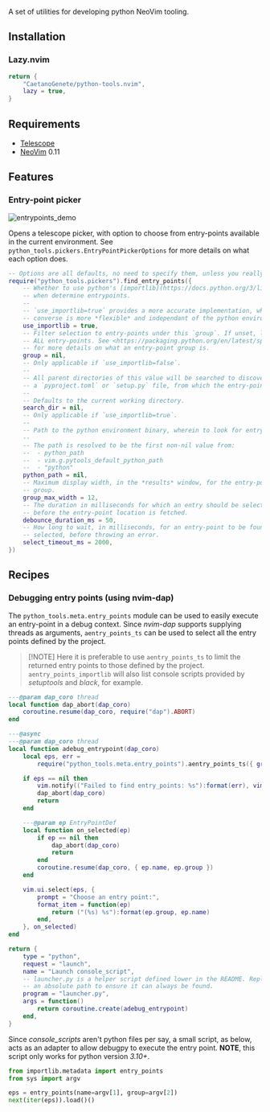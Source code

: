 A set of utilities for developing python NeoVim tooling.

## Installation

### Lazy.nvim

```lua
return {
	"CaetanoGenete/python-tools.nvim",
	lazy = true,
}
```

## Requirements

- [Telescope](https://github.com/nvim-telescope/telescope.nvim)
- [NeoVim](https://github.com/neovim/neovim) 0.11

## Features

### Entry-point picker

![entrypoints_demo](./docs/assets/pick_entrypoints_demo.gif)

Opens a telescope picker, with option to choose from entry-points available in
the current environment. See `python_tools.pickers.EntryPointPickerOptions` for
more details on what each option does.

```lua
-- Options are all defaults, no need to specify them, unless you really want to.
require("python_tools.pickers").find_entry_points({
	-- Whether to use python's [importlib](https://docs.python.org/3/library/importlib.html) module
	-- when determine entrypoints.
	--
	-- `use_importlib=true` provides a more accurate implementation, while the
	-- converse is more *flexible* and independant of the python environment.
	use_importlib = true,
	-- Filter selection to entry-points under this `group`. If unset, looks for
	-- ALL entry-points. See <https://packaging.python.org/en/latest/specifications/entry-points/#data-model>
	-- for more details on what an entry-point group is.
	group = nil,
	-- Only applicable if `use_importlib=false`.
	--
	-- All parent directories of this value will be searched to discover either
	-- a `pyproject.toml` or `setup.py` file, from which the entry-points will be read.
	--
	-- Defaults to the current working directory.
	search_dir = nil,
	-- Only applicable if `use_importlib=true`.
	--
	-- Path to the python environment binary, wherein to look for entry-points.
	--
	-- The path is resolved to be the first non-nil value from:
	--  - python_path
	--  - vim.g.pytools_default_python_path
	--  - "python"
	python_path = nil,
	-- Maximum display width, in the *results* window, for the entry-point
	-- group.
	group_max_width = 12,
	-- The duration in milliseconds for which an entry should be selected,
	-- before the entry-point location is fetched.
	debounce_duration_ms = 50,
	-- How long to wait, in milliseconds, for an entry-point to be found once
	-- selected, before throwing an error.
	select_timeout_ms = 2000,
})
```

## Recipes

### Debugging entry points (using nvim-dap)

The `python_tools.meta.entry_points` module can be used to easily execute an
entry-point in a debug context. Since _nvim-dap_ supports supplying threads as
arguments, `aentry_points_ts` can be used to select all the entry points defined
by the project.

> [!NOTE] Here it is preferable to use `aentry_points_ts` to limit the returned
> entry points to those defined by the project. `aentry_points_importlib` will
> also list console scripts provided by _setuptools_ and _black_, for example.

```lua
---@param dap_coro thread
local function dap_abort(dap_coro)
	coroutine.resume(dap_coro, require("dap").ABORT)
end

---@async
---@param dap_coro thread
local function adebug_entrypoint(dap_coro)
	local eps, err =
		require("python_tools.meta.entry_points").aentry_points_ts({ group = "console_scripts" })

	if eps == nil then
		vim.notify(("Failed to find entry_points: %s"):format(err), vim.log.levels.ERROR)
		dap_abort(dap_coro)
		return
	end

	---@param ep EntryPointDef
	local function on_selected(ep)
		if ep == nil then
			dap_abort(dap_coro)
			return
		end
		coroutine.resume(dap_coro, { ep.name, ep.group })
	end

	vim.ui.select(eps, {
		prompt = "Choose an entry point:",
		format_item = function(ep)
			return ("(%s) %s"):format(ep.group, ep.name)
		end,
	}, on_selected)
end

return {
	type = "python",
	request = "launch",
	name = "Launch console_script",
	-- launcher.py is a helper script defined lower in the README. Replace with
	-- an absolute path to ensure it can always be found.
	program = "launcher.py",
	args = function()
		return coroutine.create(adebug_entrypoint)
	end,
}
```

Since _console_scripts_ aren't python files per say, a small script, as below,
acts as an adapter to allow debugpy to execute the entry point. **NOTE**, this
script only works for python version _3.10+_.

```python
from importlib.metadata import entry_points
from sys import argv

eps = entry_points(name=argv[1], group=argv[2])
next(iter(eps)).load()()
```
